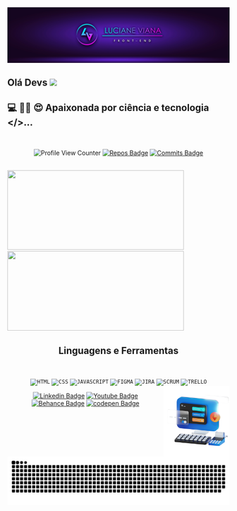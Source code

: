 
<img src="https://github.com/Lucianevianagbi/Lucianevianagbi/blob/master/img/capav.jpg">


## Olá Devs <img src="https://github.com/everton-dgn/everton-dgn/blob/main/gif/Hi.gif?raw=true" width="30px"> 

<div align="justified">

## 💻 👩‍💻 😍 Apaixonada por ciência e tecnologia </>...

<br>

<div align="center">
  
  ![Profile View Counter](https://komarev.com/ghpvc/?username=Lucianevianagbi&color=blueviolet&style=plastic)
  [![Repos Badge](https://badges.pufler.dev/repos/Lucianevianagbi?color=blueviolet&style=plastic)](https://badges.pufler.dev)
  [![Commits Badge](https://badges.pufler.dev/commits/yearly/Lucianevianagbi?color=blueviolet&style=plastic)](https://badges.pufler.dev)
  
</div>

<br>

<div align="left">
<img height="180em"  width=400px src="https://github-readme-stats.vercel.app/api?username=Lucianevianagbi&show_icons=true&theme=dracula"> 
<img height="180em" width=400px src="https://github-readme-stats.vercel.app/api/top-langs/?username=Lucianevianagbi&layout=compact&theme=dracula"> 
</div>

<h2 align="center">Linguagens e Ferramentas</h2> 
<br>
<p align="center">
  <div align="center">
<code><img height="40" src="https://cdn.iconscout.com/icon/free/png-256/html5-40-1175193.png" title="HTML"></code>
<code><img height="40" src="https://camo.githubusercontent.com/b059b3150634ebbb37fac310309b3c4a841b0ecdabcc7409c0067397f8a3931b/687474703a2f2f696f31332d686967682d6470692e61707073706f742e636f6d2f696d616765732f435353335f4c6f676f2e737667" title="CSS"></code> 
<code><img height="40" src="https://www.seekpng.com/png/full/80-803501_javascript-logo-logo-de-java-script-png.png" title="JAVASCRIPT"></code> 
<code><img height="40" src="https://upload.wikimedia.org/wikipedia/commons/3/33/Figma-logo.svg" title="FIGMA"></code>
<code><img height="40" src="https://www.solarwinds.com/-/media/solarwinds/swdcv2/licensed-products/service-desk/integrations/sd-integrations-logo-jira.ashx?rev=701fbaa7f8ac4ae08e0406c8984c43e7&hash=75D4F04DE99B88DE7B2C4193F0616F1F" title="JIRA"></code>
<code><img height="40" src="https://media.treasy.com.br/media/2016/02/scrum-logo.png" title="SCRUM"></code>
<code><img height="40" src="https://pbs.twimg.com/profile_images/1361722806694785027/UY7DlO0a.png" title="TRELLO"></code>
<img reight= "180em" align="right" width="150px" src="https://github.com/Lucianevianagbi/Lucianevianagbi/blob/master/img/imgpc.png">
  </div>
  </p>


<p align="center">
<a href="https://www.linkedin.com/in/luciane-viana/" target="blank"><img alt="Linkedin Badge" src="https://img.shields.io/badge/-Luciane%20Viana-563D7C?style=flat-square&logo=Linkedin&logoColor=white&link=https://www.linkedin.com/in/luciane-viana/"/></a>
<a href="https://www.youtube.com/channel/UCo4ROwwxi_KTCkA89N4CKyw" target="blank"><img alt="Youtube Badge" src="https://img.shields.io/badge/-Luciane%20Viana-563D7C?style=flat-square&logo=Youtube&logoColor=white&link=https://www.youtube.com/channel/UCo4ROwwxi_KTCkA89N4CKyw"/></a>
<a href="https://www.behance.net/lucianevianna" target="blank"><img alt="Behance Badge" src="https://img.shields.io/badge/-Luciane%20Viana-563D7C?style=flat-square&logo=Behance&logoColor=white&link=https://www.behance.net/luciane_viana"/></a>
<a href="https://codepen.io/lucianevianagbi" target="blank"><img alt="codepen Badge" src="https://img.shields.io/badge/-Luciane%20Viana-563D7C?style=flat-square&logo=codepen&logoColor=white&link=https://codepen.io/lucianevianagbi"/></a>
</p>


<div align="center">
  
![](https://github.com/Platane/snk/raw/output/github-contribution-grid-snake.svg)
  
  </div>




